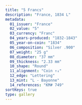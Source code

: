 ```yaml
---
title: "5 Francs"
description: "France, 1834 L"
metadata:
  01_issuer: "France"
  02_value: "5"
  03_currency: "Franc"
  04_years-produced: "1832-1843"
  05_year-on-coin: "1834"
  06_composition: "Silver .900"
  07_weight: "25 g"
  08_diameter: "37 mm"
  09_thickness: "2.33 mm"
  10_shape: "Round"
  11_alignment: "Coin ↑↓"
  12_edge: "Lettering"
  13_mint: "L - Bayonne"
  14_references: "KM# 749"
sortKeys: true
type: gallery
---
```

